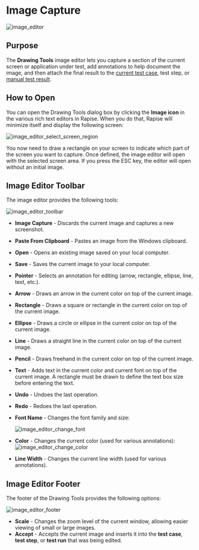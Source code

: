 # Image Capture

![image\_editor](./img/image_capture1.png)

## Purpose

The **Drawing Tools** image editor lets you capture a section of the current screen or application under test, add annotations to help document the image, and then attach the final result to the [current test case](manual_test_editor.md), test step, or [manual test result](manual_playback.md).

## How to Open

You can open the Drawing Tools dialog box by clicking the **Image icon** in the various rich text editors in Rapise. When you do that, Rapise will minimize itself and display the following screen:

![image\_editor\_select\_screen\_region](./img/image_capture2.png)

You now need to draw a rectangle on your screen to indicate which part of the screen you want to capture. Once defined, the image editor will open with the selected screen area. If you press the ESC key, the editor will open without an initial image.

## Image Editor Toolbar

The image editor provides the following tools:

![image\_editor\_toolbar](./img/image_capture3.png)

*   **Image Capture** - Discards the current image and captures a new screenshot.
*   **Paste From Clipboard** - Pastes an image from the Windows clipboard.
*   **Open** - Opens an existing image saved on your local computer.
*   **Save** - Saves the current image to your local computer.
*   **Pointer** - Selects an annotation for editing (arrow, rectangle, ellipse, line, text, etc.).
*   **Arrow** - Draws an arrow in the current color on top of the current image.
*   **Rectangle** - Draws a square or rectangle in the current color on top of the current image.
*   **Ellipse** - Draws a circle or ellipse in the current color on top of the current image.
*   **Line** - Draws a straight line in the current color on top of the current image.
*   **Pencil** - Draws freehand in the current color on top of the current image.
*   **Text** - Adds text in the current color and current font on top of the current image. A rectangle must be drawn to define the text box size before entering the text.
*   **Undo** - Undoes the last operation.
*   **Redo** - Redoes the last operation.
*   **Font Name** - Changes the font family and size:

    ![image\_editor\_change\_font](./img/image_capture4.png)

*   **Color** - Changes the current color (used for various annotations):
    ![image\_editor\_change\_color](./img/image_capture5.png)

*   **Line Width** - Changes the current line width (used for various annotations).

## Image Editor Footer

The footer of the Drawing Tools provides the following options:
    
![image\_editor\_footer](./img/image_capture6.png)

*   **Scale** - Changes the zoom level of the current window, allowing easier viewing of small or large images.
*   **Accept** - Accepts the current image and inserts it into the **test case**, **test step**, or **test run** that was being edited.